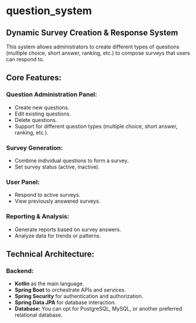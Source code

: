 # question_system

## Dynamic Survey Creation & Response System
This system allows administrators to create different types of questions (multiple choice, short answer, ranking, etc.) to compose surveys that users can respond to.

## Core Features:

### Question Administration Panel:
- Create new questions.
- Edit existing questions.
- Delete questions.
- Support for different question types (multiple choice, short answer, ranking, etc.).

### Survey Generation:
- Combine individual questions to form a survey.
- Set survey status (active, inactive).

### User Panel:
- Respond to active surveys.
- View previously answered surveys.

### Reporting & Analysis:
- Generate reports based on survey answers.
- Analyze data for trends or patterns.

## Technical Architecture:

### Backend:
- **Kotlin** as the main language.
- **Spring Boot** to orchestrate APIs and services.
- **Spring Security** for authentication and authorization.
- **Spring Data JPA** for database interaction.
- **Database:** You can opt for PostgreSQL, MySQL, or another preferred relational database.
